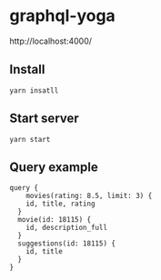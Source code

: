 # graphql-yoga

http://localhost:4000/

## Install

    yarn insatll

## Start server

    yarn start


## Query example

```
query {
	movies(rating: 8.5, limit: 3) {
    id, title, rating
  }
  movie(id: 18115) {
    id, description_full
  }
  suggestions(id: 18115) {
    id, title
  }
}
```

